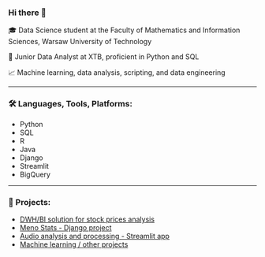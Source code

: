 ### Hi there 👋

🎓 Data Science student at the Faculty of Mathematics and Information Sciences, Warsaw University of Technology

🏢 Junior Data Analyst at XTB, proficient in Python and SQL

📈 Machine learning, data analysis, scripting, and data engineering

---

### 🛠️ Languages, Tools, Platforms:
- Python
- SQL
- R
- Java
- Django
- Streamlit
- BigQuery

---

### 📁 Projects:
- [DWH/BI solution for stock prices analysis](https://github.com/zakrzewow/dwh-stock-prices)
- [Meno Stats - Django project](https://github.com/zakrzewow/meno-stats)
- [Audio analysis and processing - Streamlit app](https://github.com/zakrzewow/aipd1)
- [Machine learning / other projects](https://github.com/zakrzewow/my-projects)


<!--
**zakrzewow/zakrzewow** is a ✨ _special_ ✨ repository because its `README.md` (this file) appears on your GitHub profile.

Here are some ideas to get you started:

- 🔭 I’m currently working on ...
- 🌱 I’m currently learning ...
- 👯 I’m looking to collaborate on ...
- 🤔 I’m looking for help with ...
- 💬 Ask me about ...
- 📫 How to reach me: ...
- 😄 Pronouns: ...
- ⚡ Fun fact: ...
-->
